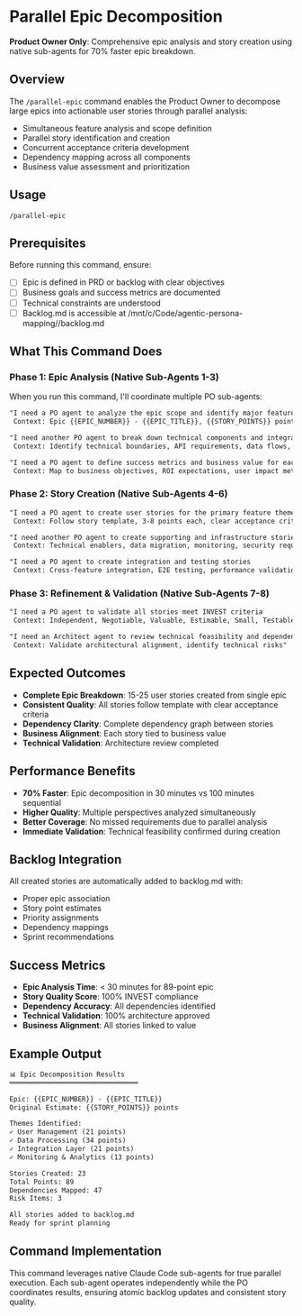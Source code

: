 # Parallel Epic Decomposition

**Product Owner Only**: Comprehensive epic analysis and story creation using native sub-agents for 70% faster epic breakdown.

## Overview

The `/parallel-epic` command enables the Product Owner to decompose large epics into actionable user stories through parallel analysis:
- Simultaneous feature analysis and scope definition
- Parallel story identification and creation
- Concurrent acceptance criteria development
- Dependency mapping across all components
- Business value assessment and prioritization

## Usage

```
/parallel-epic
```

## Prerequisites

Before running this command, ensure:
- [ ] Epic is defined in PRD or backlog with clear objectives
- [ ] Business goals and success metrics are documented
- [ ] Technical constraints are understood
- [ ] Backlog.md is accessible at /mnt/c/Code/agentic-persona-mapping//backlog.md

## What This Command Does

### Phase 1: Epic Analysis (Native Sub-Agents 1-3)
When you run this command, I'll coordinate multiple PO sub-agents:

```markdown
"I need a PO agent to analyze the epic scope and identify major feature themes
 Context: Epic {{EPIC_NUMBER}} - {{EPIC_TITLE}}, {{STORY_POINTS}} points, identify 4-6 major themes"

"I need another PO agent to break down technical components and integration points
 Context: Identify technical boundaries, API requirements, data flows, and system touchpoints"

"I need a PO agent to define success metrics and business value for each theme
 Context: Map to business objectives, ROI expectations, user impact metrics"
```

### Phase 2: Story Creation (Native Sub-Agents 4-6)
```markdown
"I need a PO agent to create user stories for the primary feature theme
 Context: Follow story template, 3-8 points each, clear acceptance criteria, INVEST compliant"

"I need another PO agent to create supporting and infrastructure stories
 Context: Technical enablers, data migration, monitoring, security requirements"

"I need a PO agent to create integration and testing stories
 Context: Cross-feature integration, E2E testing, performance validation"
```

### Phase 3: Refinement & Validation (Native Sub-Agents 7-8)
```markdown
"I need a PO agent to validate all stories meet INVEST criteria
 Context: Independent, Negotiable, Valuable, Estimable, Small, Testable"

"I need an Architect agent to review technical feasibility and dependencies
 Context: Validate architectural alignment, identify technical risks"
```

## Expected Outcomes

- **Complete Epic Breakdown**: 15-25 user stories created from single epic
- **Consistent Quality**: All stories follow template with clear acceptance criteria
- **Dependency Clarity**: Complete dependency graph between stories
- **Business Alignment**: Each story tied to business value
- **Technical Validation**: Architecture review completed

## Performance Benefits

- **70% Faster**: Epic decomposition in 30 minutes vs 100 minutes sequential
- **Higher Quality**: Multiple perspectives analyzed simultaneously
- **Better Coverage**: No missed requirements due to parallel analysis
- **Immediate Validation**: Technical feasibility confirmed during creation

## Backlog Integration

All created stories are automatically added to backlog.md with:
- Proper epic association
- Story point estimates
- Priority assignments
- Dependency mappings
- Sprint recommendations

## Success Metrics

- **Epic Analysis Time**: < 30 minutes for 89-point epic
- **Story Quality Score**: 100% INVEST compliance
- **Dependency Accuracy**: All dependencies identified
- **Technical Validation**: 100% architecture approved
- **Business Alignment**: All stories linked to value

## Example Output

```markdown
📊 Epic Decomposition Results
════════════════════════════════

Epic: {{EPIC_NUMBER}} - {{EPIC_TITLE}}
Original Estimate: {{STORY_POINTS}} points

Themes Identified:
✓ User Management (21 points)
✓ Data Processing (34 points)
✓ Integration Layer (21 points)
✓ Monitoring & Analytics (13 points)

Stories Created: 23
Total Points: 89
Dependencies Mapped: 47
Risk Items: 3

All stories added to backlog.md
Ready for sprint planning
```

## Command Implementation

This command leverages native Claude Code sub-agents for true parallel execution. Each sub-agent operates independently while the PO coordinates results, ensuring atomic backlog updates and consistent story quality.